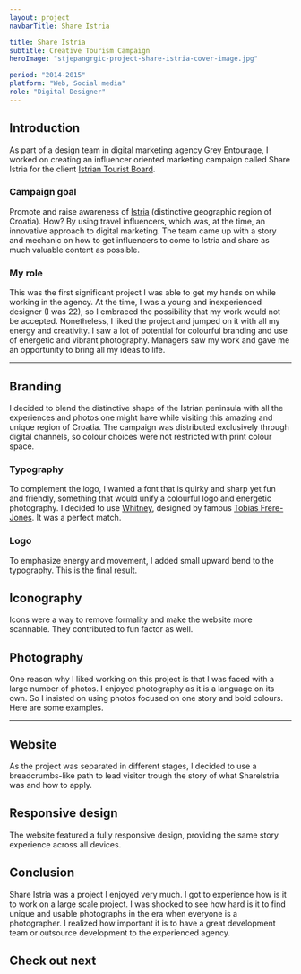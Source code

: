 ```yaml
---
layout: project
navbarTitle: Share Istria

title: Share Istria
subtitle: Creative Tourism Campaign
heroImage: "stjepangrgic-project-share-istria-cover-image.jpg"

period: "2014-2015"
platform: "Web, Social media"
role: "Digital Designer"
---
```


## Introduction
As part of a design team in digital marketing agency Grey Entourage, I worked on creating an influencer oriented marketing campaign called Share Istria for the client [Istrian Tourist Board](https://www.istra.hr/en).

### Campaign goal
Promote and raise awareness of [Istria](https://www.google.com/search?q=Istra) (distinctive geographic region of Croatia). How? By using travel influencers, which was, at the time, an innovative approach to digital marketing. The team came up with a story and mechanic on how to get influencers to come to Istria and share as much valuable content as possible.

### My role
This was the first significant project I was able to get my hands on while working in the agency. At the time, I was a young and inexperienced designer (I was 22), so I embraced the possibility that my work would not be accepted. Nonetheless, I liked the project and jumped on it with all my energy and creativity. I saw a lot of potential for colourful branding and use of energetic and vibrant photography. Managers saw my work and gave me an opportunity to bring all my ideas to life.

<hr class="gradient">
  
## Branding
I decided to blend the distinctive shape of the Istrian peninsula with all the experiences and photos one might have while visiting this amazing and unique region of Croatia. The campaign was distributed exclusively through digital channels, so colour choices were not restricted with print colour space.

<figure class="project-width">
  <simg name="stjepangrgic-project-share-istria-idea.png" />
</figure>


### Typography
To complement the logo, I wanted a font that is quirky and sharp yet fun and friendly, something that would unify a colourful logo and energetic photography. I decided to use [Whitney](https://www.typography.com/fonts/whitney/overview), designed by famous [Tobias Frere-Jones](https://en.wikipedia.org/wiki/Tobias_Frere-Jones). It was a perfect match.

<figure class="project-width">
  <simg name="stjepangrgic-project-share-istria-typography.jpg" />
</figure>

### Logo
To emphasize energy and movement, I added small upward bend to the typography. This is the final result.

<figure class="project-width">
  <simg name="stjepangrgic-project-share-istria-logo-dark.png" />
</figure>
<figure class="project-width">
  <simg name="stjepangrgic-project-share-istria-logo-light.png" />
</figure>
<figure class="project-width">
  <simg name="stjepangrgic-project-share-istria-logo-line.png" />
</figure>

## Iconography
Icons were a way to remove formality and make the website more scannable. They contributed to fun factor as well.

<figure class="project-width">
  <simg name="stjepangrgic-project-share-istria-icons.png" />
</figure>

## Photography
One reason why I liked working on this project is that I was faced with a large number of photos. I enjoyed photography as it is a language on its own. So I insisted on using photos focused on one story and bold colours. Here are some examples.

<figure class="project-width">
  <simg name="stjepangrgic-project-share-istria-photography.jpg" />
</figure>

<hr class="gradient">

## Website
As the project was separated in different stages, I decided to use a breadcrumbs-like path to lead visitor trough the story of what ShareIstria was and how to apply.

<figure class="project-width">
  <simg name="stjepangrgic-project-share-istria-website-1.jpg" />
  <simg name="stjepangrgic-project-share-istria-website-2.jpg" />
</figure>

<figure class="project-width">
  <simg name="stjepangrgic-project-share-istria-website-404.jpg" />
</figure>

<figure class="project-width">
  <simg name="stjepangrgic-project-share-istria-website-form.jpg" />
</figure>

## Responsive design
The website featured a fully responsive design, providing the same story experience across all devices.

<figure class="project-width">
  <simg name="stjepangrgic-project-share-istria-website-responsive.jpg" />
</figure>

<section class="conclusion full-width grid">

## Conclusion
Share Istria was a project I enjoyed very much. I got to experience how is it to work on a large scale project. I was shocked to see how hard is it to find unique and usable photographs in the era when everyone is a photographer. I realized how important it is to have a great development team or outsource development to the experienced agency.

## Check out next

<div class="next-project project-width">
  <ProjectCard
    url="/work/vibby"
    title="Vibby"
    description="Interactive video platform"
    bgImage="stjepangrgic-vibby-card-bgImage.jpg"
    projectImage="stjepangrgic-vibby-card-projectImage.png"
    underlinColor="#3CACF5"/>
</div>
  
</section>

<script>
import slink from '@/components/slink.vue'
import simg from '@/components/simg.vue'
import PageHeader from '@/components/PageHeader.vue'
import ProjectHeroSection from '@/components/ProjectHeroSection.vue'
import ProjectInfo from '@/components/ProjectInfo.vue'
import ProjectCard from '@/components/ProjectCard.vue'

export default {
  components: {
    slink,
    simg,
    PageHeader,
    ProjectHeroSection,
    ProjectInfo,
    ProjectCard
  }
}
</script>
<style lang="stylus">
.share-istria
  --hero-section-bg: #009FE5
  --subtitle-color: #47B800
  --conclusion-bg: #EEF2F3

</style>
